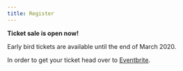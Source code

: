 ```yaml
---
title: Register
---
```


**Ticket sale is open now!**

Early bird tickets are available until the end of March 2020.

In order to get your ticket head over to [Eventbrite](https://www.eventbrite.com/e/kubernetes-community-days-munich-2020-tickets-93879631505).
